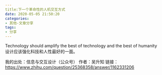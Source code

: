 ```yaml
---
title:下一个革命性的人机交互方式
date: 2020-05-05 21:50:20
categories:
- 其他-文章分享
tags:
- 分享
---
```


Technology should amplify the best of technology and the best of humanity
设计应该强化科技和人性最好的一面。

我的出处：信息与交互设计（公众号）
作者：吴升知
链接：<https://www.zhihu.com/question/25368358/answer/1162331206>
